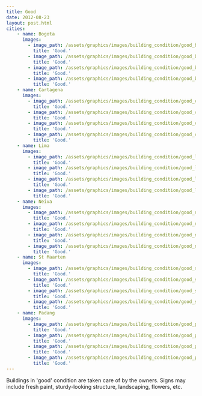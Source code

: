 ```yaml
---
title: Good
date: 2012-08-23
layout: post.html
cities:
    - name: Bogota
      images:
        - image_path: /assets/graphics/images/building_condition/good_bogota_01.jpg
          title: 'Good.'            
        - image_path: /assets/graphics/images/building_condition/good_bogota_02.jpg
          title: 'Good.'          
        - image_path: /assets/graphics/images/building_condition/good_bogota_03.jpg
          title: 'Good.'          
        - image_path: /assets/graphics/images/building_condition/good_bogota_04.jpg
          title: 'Good.'          
    - name: Cartagena
      images:
        - image_path: /assets/graphics/images/building_condition/good_cartagena_01.jpg
          title: 'Good.'          
        - image_path: /assets/graphics/images/building_condition/good_cartagena_02.jpg
          title: 'Good.'          
        - image_path: /assets/graphics/images/building_condition/good_cartagena_03.jpg
          title: 'Good.'          
        - image_path: /assets/graphics/images/building_condition/good_cartagena_04.jpg
          title: 'Good.'          
    - name: Lima
      images:
        - image_path: /assets/graphics/images/building_condition/good_lima_01.jpg
          title: 'Good.'          
        - image_path: /assets/graphics/images/building_condition/good_lima_02.jpg
          title: 'Good.'          
        - image_path: /assets/graphics/images/building_condition/good_lima_03.jpg
          title: 'Good.'          
        - image_path: /assets/graphics/images/building_condition/good_lima_04.jpg
          title: 'Good.'          
    - name: Neiva
      images:
        - image_path: /assets/graphics/images/building_condition/good_neiva_01.jpg
          title: 'Good.'          
        - image_path: /assets/graphics/images/building_condition/good_neiva_02.jpg
          title: 'Good.'          
        - image_path: /assets/graphics/images/building_condition/good_neiva_03.jpg
          title: 'Good.'          
        - image_path: /assets/graphics/images/building_condition/good_neiva_04.jpg
          title: 'Good.'          
    - name: St Maarten
      images:
        - image_path: /assets/graphics/images/building_condition/good_st_maarten_01.jpg
          title: 'Good.'          
        - image_path: /assets/graphics/images/building_condition/good_st_maarten_02.jpg  
          title: 'Good.'          
        - image_path: /assets/graphics/images/building_condition/good_st_maarten_03.jpg
          title: 'Good.'          
        - image_path: /assets/graphics/images/building_condition/good_st_maarten_04.jpg   
          title: 'Good.'          
    - name: Padang
      images:
        - image_path: /assets/graphics/images/building_condition/good_padang_01.jpg
          title: 'Good.'          
        - image_path: /assets/graphics/images/building_condition/good_padang_02.jpg  
          title: 'Good.'          
        - image_path: /assets/graphics/images/building_condition/good_padang_03.jpg
          title: 'Good.'          
        - image_path: /assets/graphics/images/building_condition/good_padang_04.jpg         
          title: 'Good.'            
---
```

Buildings in 'good' condition are taken care of by the owners. Signs may include fresh paint, sturdy-looking structure, landscaping, flowers, etc.
